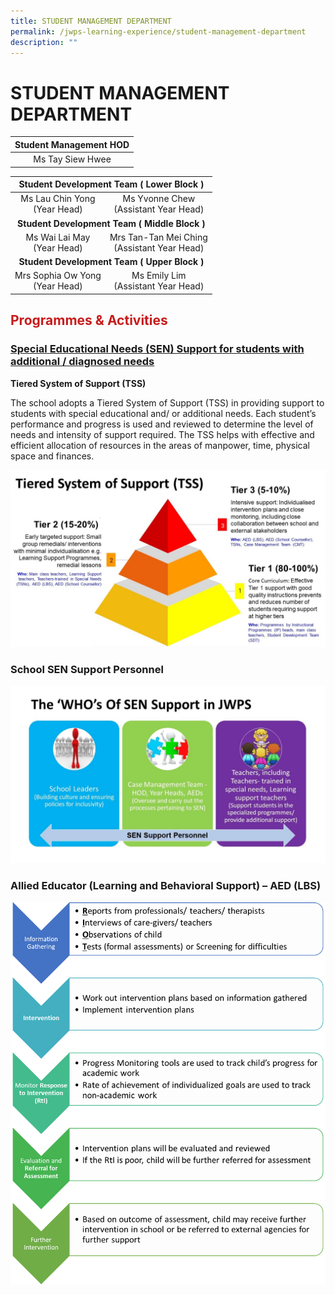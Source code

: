 ```yaml
---
title: STUDENT MANAGEMENT DEPARTMENT
permalink: /jwps-learning-experience/student-management-department
description: ""
---
```

# STUDENT MANAGEMENT DEPARTMENT

| Student Management HOD |
|:----------------------:|
|    Ms Tay Siew Hwee    |

<table>
<thead>
  <tr>
    <th colspan="2" style="text-align: center;">Student Development Team ( Lower Block )</th>
  </tr>
</thead>
<tbody>
  <tr>
    <td style="text-align: center;">Ms Lau Chin Yong<br>(Year Head)</td>
    <td style="text-align: center;">Ms Yvonne Chew<br>(Assistant Year Head)</td>
  </tr>
  <tr>
		<td colspan="2" style="text-align: center;"><b>Student Development Team ( Middle Block )</b></td>
  </tr>
  <tr>
		<td style="text-align: center;"> Ms Wai Lai May<br>(Year Head)<br></td>
    <td style="text-align: center;">Mrs Tan-Tan Mei Ching<br>(Assistant Year Head)</td>
  </tr>
  <tr>
		<td colspan="2" style="text-align: center;"><b>Student Development Team ( Upper Block )</b></td>
  </tr>
  <tr>
    <td style="text-align: center;">Mrs Sophia Ow Yong<br>(Year Head)</td>
    <td style="text-align: center;">Ms Emily Lim<br>(Assistant Year Head)</td>
  </tr>
</tbody>
</table>

## <span style = "color: #c81b1b"> <b>Programmes & Activities</b> </span>

### <span><b><u>Special Educational Needs (SEN) Support for students with additional / diagnosed needs</u></b></span>

**Tiered System of Support (TSS)**

The school adopts a Tiered System of Support (TSS) in providing support to students with special educational and/ or additional needs. Each student’s performance and progress is used and reviewed to determine the level of needs and intensity of support required. The TSS helps with effective and efficient allocation of resources in the areas of manpower, time, physical space and finances.

![](/images/JWPS%20LEARNING%20EXPERIENCE/STUDENT%20MANAGEMENT%20DEPARTMENT/TSS.jpg)

### **School SEN Support Personnel**
![](/images/JWPS%20LEARNING%20EXPERIENCE/STUDENT%20MANAGEMENT%20DEPARTMENT/WHO.jpg)

### **Allied Educator (Learning and Behavioral Support) – AED (LBS)**

![](/images/JWPS%20LEARNING%20EXPERIENCE/STUDENT%20MANAGEMENT%20DEPARTMENT/SFS.png)